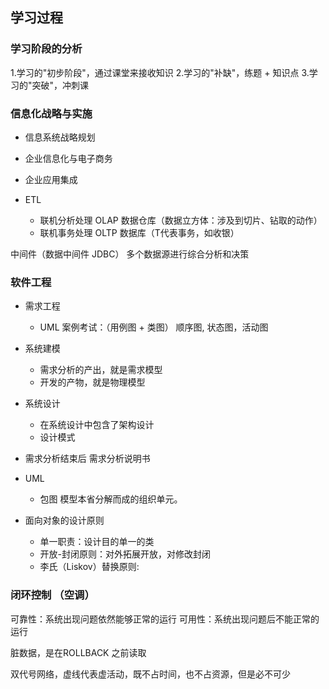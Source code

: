 ## 学习过程

### 学习阶段的分析

1.学习的"初步阶段"，通过课堂来接收知识
2.学习的"补缺"，练题 + 知识点
3.学习的"突破"，冲刺课

### 信息化战略与实施

* 信息系统战略规划
* 企业信息化与电子商务
* 企业应用集成

* ETL
  * 联机分析处理 OLAP 数据仓库（数据立方体：涉及到切片、钻取的动作）
  * 联机事务处理 OLTP 数据库（T代表事务，如收银）

中间件（数据中间件 JDBC）
多个数据源进行综合分析和决策


### 软件工程
* 需求工程
  * UML 案例考试：（用例图 + 类图） 顺序图, 状态图，活动图
* 系统建模
  * 需求分析的产出，就是需求模型
  * 开发的产物，就是物理模型
* 系统设计
  * 在系统设计中包含了架构设计
  * 设计模式

* 需求分析结束后 需求分析说明书

* UML
  * 包图 模型本省分解而成的组织单元。
  
* 面向对象的设计原则
  * 单一职责：设计目的单一的类
  * 开放-封闭原则：对外拓展开放，对修改封闭
  * 李氏（Liskov）替换原则: 
  
  
### 闭环控制 （空调）

可靠性：系统出现问题依然能够正常的运行
可用性：系统出现问题后不能正常的运行


脏数据，是在ROLLBACK 之前读取

双代号网络，虚线代表虚活动，既不占时间，也不占资源，但是必不可少